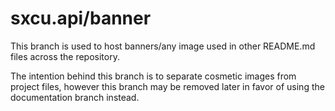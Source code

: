 # sxcu.api/banner

This branch is used to host banners/any image used in other README.md files across the repository.

The intention behind this branch is to separate cosmetic images from project files, however this branch
may be removed later in favor of using the documentation branch instead.
